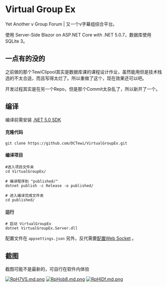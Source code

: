 # Virtual Group Ex



Yet Another v Group Forum | 又一个v字幕组综合平台。

使用 Server-Side Blazor on ASP.NET Core with .NET 5.0.7，数据库使用SQLite 3。

## 一点有的没的

之前做的那个TewiClipool其实是数据库课的课程设计作业，虽然能用但是技术栈选的不太合适，而且写得太烂了。所以重做了这个，现在效果还可以吧。

开发过程其实是在另一个Repo，但是那个Commit太杂乱了，所以新开了一个。

## 编译

编译前需安装 [.NET 5.0 SDK](https://docs.microsoft.com/zh-cn/dotnet/core/install/linux)

#### 克隆代码

```shell
git clone https://github.com/DCTewi/VirtualGroupEx.git
```
#### 编译项目

```shell
#进入项目文件夹
cd VirtualGroupEx/

# 编译程序到 "published/"
dotnet publish -c Release -o published/ 

# 进入编译完成文件夹
cd published/
```

#### 运行

```shell
# 启动 VirtualGroupEx
dotnet VirtualGroupEx.Server.dll
```

配置文件在 ` appsettings.json `
另外，反代需要[配置Web Socket](https://docs.microsoft.com/zh-cn/aspnet/core/blazor/host-and-deploy/server?view=aspnetcore-5.0) 。
 

## 截图

截图可能不是最新的，可自行在软件内体验

[![RpH7VS.md.png](https://z3.ax1x.com/2021/06/18/RpH7VS.md.png)](https://imgtu.com/i/RpH7VS)
[![RpHob8.md.png](https://z3.ax1x.com/2021/06/18/RpHob8.md.png)](https://imgtu.com/i/RpHob8)
[![RpHIDf.md.png](https://z3.ax1x.com/2021/06/18/RpHIDf.md.png)](https://imgtu.com/i/RpHIDf)
